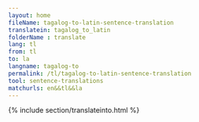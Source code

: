 ```yaml
---
layout: home
fileName: tagalog-to-latin-sentence-translation
translatein: tagalog_to_latin
folderName : translate
lang: tl
from: tl
to: la
langname: tagalog-to
permalink: /tl/tagalog-to-latin-sentence-translation
tool: sentence-translations
matchurls: en&&tl&&la
---
```

{% include section/translateinto.html %}
